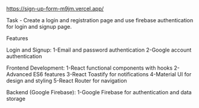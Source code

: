 
https://sign-up-form-m9jm.vercel.app/



Task - Create a login and registration page and use firebase authentication for login and signup page.

Features

Login and Signup:
1-Email and password authentication
2-Google account authentication

Frontend Development:
1-React functional components with hooks
2-Advanced ES6 features
3-React Toastify for notifications
4-Material UI for design and styling
5-React Router for navigation

Backend (Google Firebase):
1-Google Firebase for authentication and data storage
